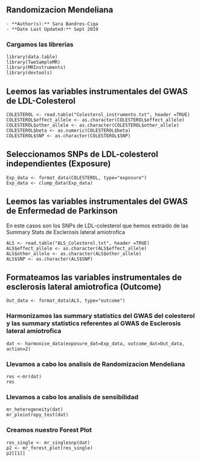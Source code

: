## Randomizacion Mendeliana

	- **Author(s):** Sara Bandres-Ciga
	- **Date Last Updated:** Sept 2019

### Cargamos las librerias
```
library(data.table)
library(TwoSampleMR)
library(MRInstruments)
library(devtools)
```

## Leemos las variables instrumentales del GWAS de LDL-Colesterol
```
COLESTEROL <- read.table("Colesterol_instrumento.txt", header =TRUE)
COLESTEROL$effect_allele <- as.character(COLESTEROL$effect_allele)
COLESTEROL$other_allele <- as.character(COLESTEROL$other_allele)
COLESTEROL$beta <- as.numeric(COLESTEROL$beta)
COLESTEROL$SNP <- as.character(COLESTEROL$SNP)
```

## Seleccionamos SNPs de LDL-colesterol independientes (Exposure)
```
Exp_data <- format_data(COLESTEROL, type="exposure")
Exp_data <- clump_data(Exp_data)
```
## Leemos las variables instrumentales del GWAS de Enfermedad de Parkinson
En este casos son los SNPs de LDL-colesterol que hemos extraido de las Summary Stats de Esclerosis lateral amiotrofica
```	
ALS <- read.table("ALS_Colesterol.txt", header =TRUE)
ALS$effect_allele <- as.character(ALS$effect_allele)
ALS$other_allele <- as.character(ALS$other_allele)
ALS$SNP <- as.character(ALS$SNP)
```

## Formateamos las variables instrumentales de esclerosis lateral amiotrofica (Outcome)
```
Out_data <- format_data(ALS, type="outcome")
```
### Harmonizamos las summary statistics del GWAS del colesterol y las summary statistics referentes al GWAS de Esclerosis lateral amiotrofica
```
dat <- harmonise_data(exposure_dat=Exp_data, outcome_dat=Out_data, action=2)
```
### Llevamos a cabo los analisis de Randomizacion Mendeliana
```
res <-mr(dat)
res
```
### Llevamos a cabo los analisis de sensibilidad
```
mr_heterogeneity(dat)
mr_pleiotropy_test(dat)
```
### Creamos nuestro Forest Plot
```
res_single <- mr_singlesnp(dat)
p2 <- mr_forest_plot(res_single)
p2[[1]]
```
